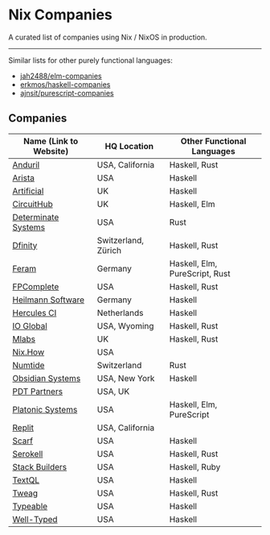 # Nix Companies

A curated list of companies using Nix / NixOS in production.

---

Similar lists for other purely functional languages:

- [jah2488/elm-companies][elm-companies]
- [erkmos/haskell-companies][haskell-companies]
- [ajnsit/purescript-companies][purescript-companies]

[elm-companies]: https://github.com/jah2488/elm-companies
[haskell-companies]: https://github.com/erkmos/haskell-companies
[purescript-companies]: https://github.com/ajnsit/purescript-companies


## Companies

Name (Link to Website)| HQ Location    | Other Functional Languages
----------------------|----------------|-----------------------------------
[Anduril]             | USA, California     | Haskell, Rust
[Arista]              | USA                 | Haskell
[Artificial]          | UK                  | Haskell
[CircuitHub]          | UK                  | Haskell, Elm
[Determinate Systems] | USA                 | Rust
[Dfinity]             | Switzerland, Zürich | Haskell, Rust
[Feram]               | Germany             | Haskell, Elm, PureScript, Rust
[FPComplete]          | USA                 | Haskell, Rust
[Heilmann Software]   | Germany             | Haskell
[Hercules CI]         | Netherlands         | Haskell
[IO Global]           | USA, Wyoming        | Haskell, Rust
[Mlabs]               | UK                  | Haskell, Rust
[Nix.How]             | USA                 |
[Numtide]             | Switzerland         | Rust
[Obsidian Systems]    | USA, New York       | Haskell
[PDT Partners]        | USA, UK             |
[Platonic Systems]    | USA                 | Haskell, Elm, PureScript
[Replit]              | USA, California     |
[Scarf]               | USA                 | Haskell
[Serokell]            | USA                 | Haskell, Rust
[Stack Builders]      | USA                 | Haskell, Ruby
[TextQL]              | USA                 | Haskell
[Tweag]               | USA                 | Haskell, Rust
[Typeable]            | USA                 | Haskell
[Well-Typed]          | USA                 | Haskell

[Anduril]: https://www.anduril.com
[Arista]: https://www.arista.com
[Artificial]: https://artificial.io
[CircuitHub]: https://circuithub.com
[Determinate Systems]: https://determinate.systems
[Dfinity]: https://dfinity.org
[Feram]: https://www.feram.io
[FPComplete]: https://www.fpcomplete.com
[Heilmann Software]: https://www.heilmannsoftware.com
[Hercules CI]: https://hercules-ci.com
[IO Global]: https://iohk.io
[Mlabs]: https://mlabs.city
[Nix.How]: https://nix.how
[Numtide]: https://numtide.com
[Obsidian Systems]: https://obsidian.systems
[PDT Partners]: https://pdtpartners.com
[Platonic Systems]: https://platonic.systems
[Replit]: https://replit.com
[Scarf]: https://scarf.sh
[Serokell]: https://serokell.io
[Stack Builders]: https://www.stackbuilders.com
[TextQL]: https://www.textql.com
[Tweag]: https://www.tweag.io
[Typeable]: https://typeable.io
[Well-Typed]: https://well-typed.com
